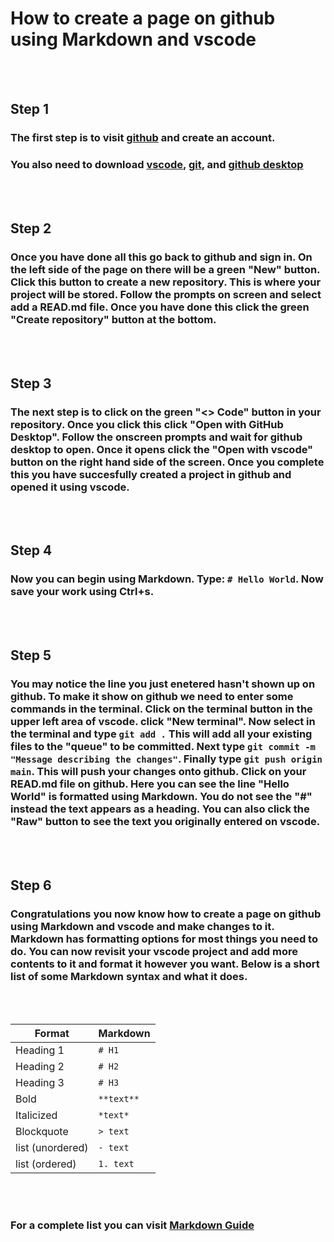# How to create a page on github using Markdown and vscode
<br/>
<br/>

## Step 1
### The first step is to visit [github](https://github.com/) and create an account.
### You also need to download [vscode](https://code.visualstudio.com/download), [git](https://git-scm.com/downloads), and [github desktop](https://desktop.github.com/)
<br/>
<br/>

## Step 2
### Once you have done all this go back to github and sign in. On the left side of the page on there will be a green "New" button. Click this button to create a new repository. This is where your project will be stored. Follow the prompts on screen and select add a READ.md file. Once you have done this click the green "Create repository" button at the bottom.
<br/>
<br/>

## Step 3
### The next step is to click on the green "<> Code" button in your repository. Once you click this click "Open with GitHub Desktop". Follow the onscreen prompts and wait for github desktop to open. Once it opens click the "Open with vscode" button on the right hand side of the screen. Once you complete this you have succesfully created a project in github and opened it using vscode. 
<br/>
<br/>

## Step 4
### Now you can begin using Markdown. Type: `# Hello World`. Now save your work using Ctrl+s. 
<br/>
<br/>

## Step 5
### You may notice the line you just enetered hasn't shown up on github. To make it show on github we need to enter some commands in the terminal. Click on the terminal button in the upper left area of vscode. click "New terminal". Now select in the terminal and type `git add .` This will add all your existing files to the "queue" to be committed. Next type `git commit -m "Message describing the changes"`. Finally type `git push origin main`. This will push your changes onto github. Click on your READ.md file on github. Here you can see the line "Hello World" is formatted using Markdown. You do not see the "#" instead the text appears as a heading. You can also click the "Raw" button to see the text you originally entered on vscode.
<br/>
<br/>

## Step 6
### Congratulations you now know how to create a page on github using Markdown and vscode and make changes to it. Markdown has formatting options for most things you need to do. You can now revisit your vscode project and add more contents to it and format it however you want. Below is a short list of some Markdown syntax and what it does.
<br/>
<br/>

| Format      | Markdown |
| ----------- | ----------- |
| Heading 1     | `# H1`       |
| Heading 2   | `# H2`        |
| Heading 3   | `# H3 `       |
| Bold   | `**text**`      |
| Italicized   | `*text*`        |
| Blockquote   | `> text`       |
| list (unordered)   | `- text`       |
| list (ordered)   | `1. text`         |
<br/>
<br/>

### For a complete list you can visit [Markdown Guide](https://www.markdownguide.org/)